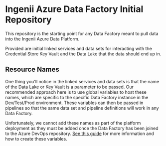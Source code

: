 # Ingenii Azure Data Factory Initial Repository

This repository is the starting point for any Data Factory meant to pull data into the Ingenii Azure Data Platform.

Provided are initial linked services and data sets for interacting with the Credential Store Key Vault and the Data Lake that the data should end up in.

## Resource Names

One thing you'll notice in the linked services and data sets is that the name of the Data Lake or Key Vault is a parameter to be passed. Our recommended approach here is to use global variables to host these names, which are specific to the specific Data Factory instance in the Dev/Test/Prod environment. These variables can then be passed in pipelines so that the same data set and pipeline definitions will work in any Data Factory.

Unfortunately, we cannot add these names as part of the platform deployment as they must be added once the Data Factory has been joined to the Azure DevOps repository. [See this guide](https://docs.microsoft.com/en-us/azure/data-factory/author-global-parameters) for more information and how to create these variables.
